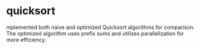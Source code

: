 # quicksort
mplemented both naive and optimized Quicksort algorithms for comparison. The optimized algorithm uses prefix sums and utilizes parallelization for more efficiency. 
